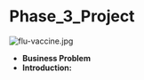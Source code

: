 # Phase_3_Project
![flu-vaccine.jpg](attachment:flu-vaccine.jpg)

<!-- TABLE OF CONTENTS -->
  - **Business Problem**
  - **Introduction:**